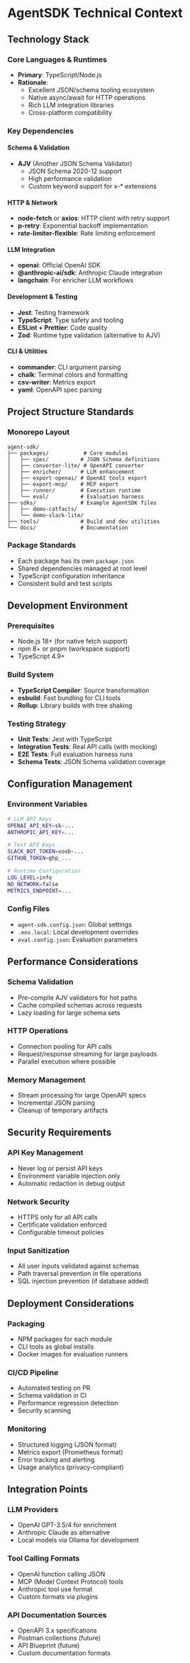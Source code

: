 # AgentSDK Technical Context

## Technology Stack

### Core Languages & Runtimes

- **Primary**: TypeScript/Node.js
- **Rationale**:
  - Excellent JSON/schema tooling ecosystem
  - Native async/await for HTTP operations
  - Rich LLM integration libraries
  - Cross-platform compatibility

### Key Dependencies

#### Schema & Validation

- **AJV** (Another JSON Schema Validator)
  - JSON Schema 2020-12 support
  - High performance validation
  - Custom keyword support for x-\* extensions

#### HTTP & Network

- **node-fetch** or **axios**: HTTP client with retry support
- **p-retry**: Exponential backoff implementation
- **rate-limiter-flexible**: Rate limiting enforcement

#### LLM Integration

- **openai**: Official OpenAI SDK
- **@anthropic-ai/sdk**: Anthropic Claude integration
- **langchain**: For enricher LLM workflows

#### Development & Testing

- **Jest**: Testing framework
- **TypeScript**: Type safety and tooling
- **ESLint + Prettier**: Code quality
- **Zod**: Runtime type validation (alternative to AJV)

#### CLI & Utilities

- **commander**: CLI argument parsing
- **chalk**: Terminal colors and formatting
- **csv-writer**: Metrics export
- **yaml**: OpenAPI spec parsing

## Project Structure Standards

### Monorepo Layout

```
agent-sdk/
├── packages/           # Core modules
│   ├── spec/          # JSON Schema definitions
│   ├── converter-lite/ # OpenAPI converter
│   ├── enricher/      # LLM enhancement
│   ├── export-openai/ # OpenAI tools export
│   ├── export-mcp/    # MCP export
│   ├── runner/        # Execution runtime
│   └── eval/          # Evaluation harness
├── sdks/              # Example AgentSDK files
│   ├── demo-catfacts/
│   └── demo-slack-lite/
├── tools/             # Build and dev utilities
└── docs/              # Documentation
```

### Package Standards

- Each package has its own `package.json`
- Shared dependencies managed at root level
- TypeScript configuration inheritance
- Consistent build and test scripts

## Development Environment

### Prerequisites

- Node.js 18+ (for native fetch support)
- npm 8+ or pnpm (workspace support)
- TypeScript 4.9+

### Build System

- **TypeScript Compiler**: Source transformation
- **esbuild**: Fast bundling for CLI tools
- **Rollup**: Library builds with tree shaking

### Testing Strategy

- **Unit Tests**: Jest with TypeScript
- **Integration Tests**: Real API calls (with mocking)
- **E2E Tests**: Full evaluation harness runs
- **Schema Tests**: JSON Schema validation coverage

## Configuration Management

### Environment Variables

```bash
# LLM API Keys
OPENAI_API_KEY=sk-...
ANTHROPIC_API_KEY=...

# Test API Keys
SLACK_BOT_TOKEN=xoxb-...
GITHUB_TOKEN=ghp_...

# Runtime Configuration
LOG_LEVEL=info
NO_NETWORK=false
METRICS_ENDPOINT=...
```

### Config Files

- `agent-sdk.config.json`: Global settings
- `.env.local`: Local development overrides
- `eval.config.json`: Evaluation parameters

## Performance Considerations

### Schema Validation

- Pre-compile AJV validators for hot paths
- Cache compiled schemas across requests
- Lazy loading for large schema sets

### HTTP Operations

- Connection pooling for API calls
- Request/response streaming for large payloads
- Parallel execution where possible

### Memory Management

- Stream processing for large OpenAPI specs
- Incremental JSON parsing
- Cleanup of temporary artifacts

## Security Requirements

### API Key Management

- Never log or persist API keys
- Environment variable injection only
- Automatic redaction in debug output

### Network Security

- HTTPS only for all API calls
- Certificate validation enforced
- Configurable timeout policies

### Input Sanitization

- All user inputs validated against schemas
- Path traversal prevention in file operations
- SQL injection prevention (if database added)

## Deployment Considerations

### Packaging

- NPM packages for each module
- CLI tools as global installs
- Docker images for evaluation runners

### CI/CD Pipeline

- Automated testing on PR
- Schema validation in CI
- Performance regression detection
- Security scanning

### Monitoring

- Structured logging (JSON format)
- Metrics export (Prometheus format)
- Error tracking and alerting
- Usage analytics (privacy-compliant)

## Integration Points

### LLM Providers

- OpenAI GPT-3.5/4 for enrichment
- Anthropic Claude as alternative
- Local models via Ollama for development

### Tool Calling Formats

- OpenAI function calling JSON
- MCP (Model Context Protocol) tools
- Anthropic tool use format
- Custom formats via plugins

### API Documentation Sources

- OpenAPI 3.x specifications
- Postman collections (future)
- API Blueprint (future)
- Custom documentation formats
